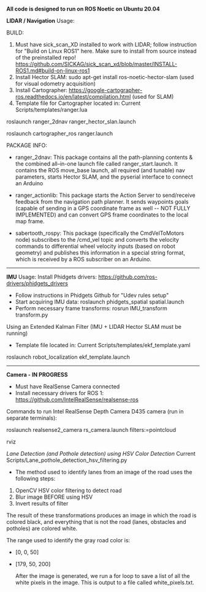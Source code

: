 
**All code is designed to run on ROS Noetic on Ubuntu 20.04**


**LIDAR / Navigation** Usage:

BUILD:
1. Must have sick_scan_XD installed to work with LIDAR; follow instruction for "Build on Linux ROS1" here. Make sure to install from source instead of the preinstalled repo! https://github.com/SICKAG/sick_scan_xd/blob/master/INSTALL-ROS1.md#build-on-linux-ros1
2. Install Hector SLAM: sudo apt-get install ros-noetic-hector-slam   (used for visual odometry acquisition)
4. Install Cartographer: https://google-cartographer-ros.readthedocs.io/en/latest/compilation.html  (used for SLAM)
5. Template file for Cartographer located in: Current Scripts/templates/ranger.lua

roslaunch ranger_2dnav ranger_hector_slan.launch 

roslaunch cartographer_ros ranger.launch 

PACKAGE INFO:
- ranger_2dnav:  This package contains all the path-planning contents & the combined all–in-one
launch file called ranger_start.launch. It contains the ROS move_base launch, all required (and tunable) nav parameters, starts Hector SLAM, and the pyserial interface to connect an Arduino

- ranger_actionlib: This package starts the Action Server to send/receive feedback from the navigation path planner. It sends waypoints goals (capable of sending in a GPS coordinate frame as well -- NOT FULLY IMPLEMENTED) and can convert GPS frame coordinates to the local map frame.

- sabertooth_rospy: This package (specifically the CmdVelToMotors node) subscribes to the /cmd_vel topic and converts the velocity commands to differential wheel velocity inputs (based on robot geometry) and publishes this information in a special string format, which is received by a ROS subscriber on an Arduino.

----------
**IMU** Usage:
Install Phidgets drivers: https://github.com/ros-drivers/phidgets_drivers

- Follow instructions in Phidgets Github for "Udev rules setup"
- Start acquiring IMU data:
   roslaunch phidgets_spatial spatial.launch
- Perform necessary frame transforms: 
   rosrun IMU_transform transform.py

Using an Extended Kalman Filter (IMU + LIDAR Hector SLAM must be running)
- Template file located in: Current Scripts/templates/ekf_template.yaml

roslaunch robot_localization ekf_template.launch

----------
**Camera - IN PROGRESS**
- Must have RealSense Camera connected
- Install necessary drivers for ROS 1: https://github.com/IntelRealSense/realsense-ros  

Commands to run Intel RealSense Depth Camera D435 camera (run in separate terminals):

roslaunch realsense2_camera rs_camera.launch filters:=pointcloud

rviz

*Lane Detection (and Pothole detection) using HSV Color Detection*
Current Scripts/Lane_pothole_detection_hsv_filtering.py

- The method used to identify lanes from an image of the road uses the following steps:
1.  OpenCV HSV color filtering to detect road
2.  Blur image BEFORE using HSV
3.  Invert results of filter

The result of these transformations produces an image in which the road is colored black, and everything that is not the road (lanes, obstacles and potholes) are colored white.

The range used to identify the gray road color is:
- [0, 0, 50]
- [179, 50, 200]

  After the image is generated, we run a for loop to save a list of all the white pixels in the image. This is output to a file called white_pixels.txt.



